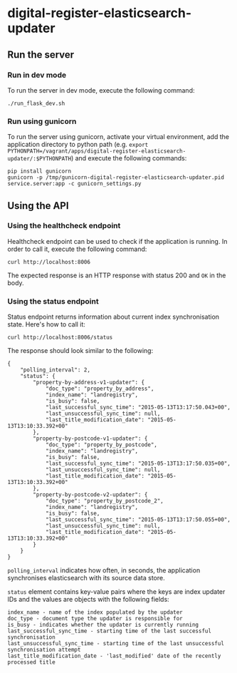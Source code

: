 # digital-register-elasticsearch-updater

## Run the server

### Run in dev mode

To run the server in dev mode, execute the following command:

    ./run_flask_dev.sh

### Run using gunicorn

To run the server using gunicorn, activate your virtual environment, add the application directory to python path
(e.g. `export PYTHONPATH=/vagrant/apps/digital-register-elasticsearch-updater/:$PYTHONPATH`) and execute the following commands:

    pip install gunicorn
    gunicorn -p /tmp/gunicorn-digital-register-elasticsearch-updater.pid service.server:app -c gunicorn_settings.py


## Using the API

### Using the healthcheck endpoint

Healthcheck endpoint can be used to check if the application is running. In order to call it,
execute the following command:

    curl http://localhost:8006

The expected response is an HTTP response with status 200 and `OK` in the body.

### Using the status endpoint

Status endpoint returns information about current index synchronisation state. Here's how to call it:

    curl http://localhost:8006/status

The response should look similar to the following:

    {
        "polling_interval": 2,
        "status": {
            "property-by-address-v1-updater": {
                "doc_type": "property_by_address",
                "index_name": "landregistry",
                "is_busy": false,
                "last_successful_sync_time": "2015-05-13T13:17:50.043+00",
                "last_unsuccessful_sync_time": null,
                "last_title_modification_date": "2015-05-13T13:10:33.392+00"
            },
            "property-by-postcode-v1-updater": {
                "doc_type": "property_by_postcode",
                "index_name": "landregistry",
                "is_busy": false,
                "last_successful_sync_time": "2015-05-13T13:17:50.035+00",
                "last_unsuccessful_sync_time": null,
                "last_title_modification_date": "2015-05-13T13:10:33.392+00"
            },
            "property-by-postcode-v2-updater": {
                "doc_type": "property_by_postcode_2",
                "index_name": "landregistry",
                "is_busy": false,
                "last_successful_sync_time": "2015-05-13T13:17:50.055+00",
                "last_unsuccessful_sync_time": null,
                "last_title_modification_date": "2015-05-13T13:10:33.392+00"
            }
        }
    }

`polling_interval` indicates how often, in seconds, the application synchronises elasticsearch with its source
data store.

`status` element contains key-value pairs where the keys are index updater IDs and the values
are objects with the following fields:

    index_name - name of the index populated by the updater
    doc_type - document type the updater is responsible for
    is_busy - indicates whether the updater is currently running
    last_successful_sync_time - starting time of the last successful synchronisation
    last_unsuccessful_sync_time - starting time of the last unsuccessful synchronisation attempt
    last_title_modification_date - 'last_modified' date of the recently processed title
